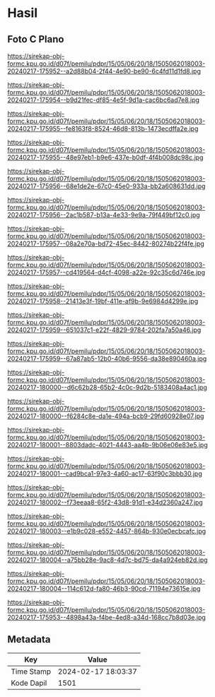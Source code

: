 # Hasil

## Foto C Plano

https://sirekap-obj-formc.kpu.go.id/d07f/pemilu/pdpr/15/05/06/20/18/1505062018003-20240217-175952--a2d88b04-2f44-4e90-be90-6c4fd11d1fd8.jpg

https://sirekap-obj-formc.kpu.go.id/d07f/pemilu/pdpr/15/05/06/20/18/1505062018003-20240217-175954--b9d21fec-df85-4e5f-9d1a-cac6bc6ad7e8.jpg

https://sirekap-obj-formc.kpu.go.id/d07f/pemilu/pdpr/15/05/06/20/18/1505062018003-20240217-175955--fe8163f8-8524-46d8-813b-1473ecdffa2e.jpg

https://sirekap-obj-formc.kpu.go.id/d07f/pemilu/pdpr/15/05/06/20/18/1505062018003-20240217-175955--48e97eb1-b9e6-437e-b0df-4f4b008dc98c.jpg

https://sirekap-obj-formc.kpu.go.id/d07f/pemilu/pdpr/15/05/06/20/18/1505062018003-20240217-175956--68e1de2e-67c0-45e0-933a-bb2a608631dd.jpg

https://sirekap-obj-formc.kpu.go.id/d07f/pemilu/pdpr/15/05/06/20/18/1505062018003-20240217-175956--2ac1b587-b13a-4e33-9e9a-79f449bf12c0.jpg

https://sirekap-obj-formc.kpu.go.id/d07f/pemilu/pdpr/15/05/06/20/18/1505062018003-20240217-175957--08a2e70a-bd72-45ec-8442-80274b22f4fe.jpg

https://sirekap-obj-formc.kpu.go.id/d07f/pemilu/pdpr/15/05/06/20/18/1505062018003-20240217-175957--cd419564-d4cf-4098-a22e-92c35c6d746e.jpg

https://sirekap-obj-formc.kpu.go.id/d07f/pemilu/pdpr/15/05/06/20/18/1505062018003-20240217-175958--21413e3f-19bf-411e-af9b-9e6984d4299e.jpg

https://sirekap-obj-formc.kpu.go.id/d07f/pemilu/pdpr/15/05/06/20/18/1505062018003-20240217-175959--651037c1-e22f-4829-9784-202fa7a50a46.jpg

https://sirekap-obj-formc.kpu.go.id/d07f/pemilu/pdpr/15/05/06/20/18/1505062018003-20240217-175959--67a87ab5-12b0-40b6-9556-da38e890460a.jpg

https://sirekap-obj-formc.kpu.go.id/d07f/pemilu/pdpr/15/05/06/20/18/1505062018003-20240217-180000--d6c62b28-65b2-4c0c-9d2b-5183408a4ac1.jpg

https://sirekap-obj-formc.kpu.go.id/d07f/pemilu/pdpr/15/05/06/20/18/1505062018003-20240217-180000--f6284c8e-da1e-494a-bcb9-29fd60928e07.jpg

https://sirekap-obj-formc.kpu.go.id/d07f/pemilu/pdpr/15/05/06/20/18/1505062018003-20240217-180001--8803dadc-4021-4443-aa4b-9b06e06e83e5.jpg

https://sirekap-obj-formc.kpu.go.id/d07f/pemilu/pdpr/15/05/06/20/18/1505062018003-20240217-180001--cad9bca1-97e3-4a60-ac17-63f90c3bbb30.jpg

https://sirekap-obj-formc.kpu.go.id/d07f/pemilu/pdpr/15/05/06/20/18/1505062018003-20240217-180002--f73eeaa8-65f2-43d8-91d1-e34d2360a247.jpg

https://sirekap-obj-formc.kpu.go.id/d07f/pemilu/pdpr/15/05/06/20/18/1505062018003-20240217-180003--e1b9c028-e552-4457-864b-930e0ecbcafc.jpg

https://sirekap-obj-formc.kpu.go.id/d07f/pemilu/pdpr/15/05/06/20/18/1505062018003-20240217-180004--a75bb28e-9ac8-4d7c-bd75-da4a924eb82d.jpg

https://sirekap-obj-formc.kpu.go.id/d07f/pemilu/pdpr/15/05/06/20/18/1505062018003-20240217-180004--114c612d-fa80-46b3-90cd-71194e73615e.jpg

https://sirekap-obj-formc.kpu.go.id/d07f/pemilu/pdpr/15/05/06/20/18/1505062018003-20240217-175953--4898a43a-f4be-4ed8-a34d-168cc7b8d03e.jpg


## Metadata

| Key        | Value               |
| ---------- | ------------------- |
| Time Stamp | 2024-02-17 18:03:37 |
| Kode Dapil | 1501                |



